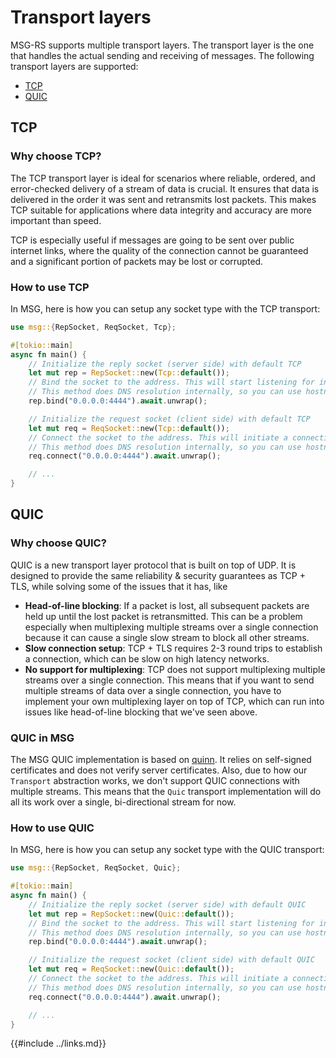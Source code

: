 # Transport layers

MSG-RS supports multiple transport layers. The transport layer is the one that
handles the actual sending and receiving of messages. The following transport
layers are supported:

- [TCP](#tcp)
- [QUIC](#quic)

<!--
- [IPC](#ipc)
- [Inproc](#inproc)
- [UDP](#udp)
- [TLS](#tls)
  -->

## TCP

### Why choose TCP?

The TCP transport layer is ideal for scenarios where reliable, ordered, and error-checked
delivery of a stream of data is crucial. It ensures that data is delivered in the order it
was sent and retransmits lost packets. This makes TCP suitable for applications where data
integrity and accuracy are more important than speed.

TCP is especially useful if messages are going to be sent over public internet links, where
the quality of the connection cannot be guaranteed and a significant portion of packets may
be lost or corrupted.

### How to use TCP

In MSG, here is how you can setup any socket type with the TCP transport:

```rust
use msg::{RepSocket, ReqSocket, Tcp};

#[tokio::main]
async fn main() {
    // Initialize the reply socket (server side) with default TCP
    let mut rep = RepSocket::new(Tcp::default());
    // Bind the socket to the address. This will start listening for incoming connections.
    // This method does DNS resolution internally, so you can use hostnames here.
    rep.bind("0.0.0.0:4444").await.unwrap();

    // Initialize the request socket (client side) with default TCP
    let mut req = ReqSocket::new(Tcp::default());
    // Connect the socket to the address. This will initiate a connection to the server.
    // This method does DNS resolution internally, so you can use hostnames here.
    req.connect("0.0.0.0:4444").await.unwrap();

    // ...
}
```

## QUIC

### Why choose QUIC?

QUIC is a new transport layer protocol that is built on top of UDP. It is designed to provide the same
reliability & security guarantees as TCP + TLS, while solving some of the issues that it has, like

- **Head-of-line blocking**: If a packet is lost, all subsequent packets are held up until the lost packet is retransmitted. This can be a problem especially when multiplexing multiple streams over a single connection because it can cause a single slow stream to block all other streams.
- **Slow connection setup**: TCP + TLS requires 2-3 round trips to establish a connection, which can be slow on high latency networks.
- **No support for multiplexing**: TCP does not support multiplexing multiple streams over a single connection. This means that if you want to send multiple streams of data over a single connection, you have to implement your own multiplexing layer on top of TCP, which can run into issues like head-of-line blocking that we've seen above.

### QUIC in MSG

The MSG QUIC implementation is based on [quinn](https://github.com/quinn-rs/quinn). It relies on self-signed certificates and does not verify
server certificates. Also, due to how our `Transport` abstraction works, we don't support QUIC connections with multiple streams. This means that the `Quic` transport implementation will do all its work over a single, bi-directional stream for now.

### How to use QUIC

In MSG, here is how you can setup any socket type with the QUIC transport:

```rust
use msg::{RepSocket, ReqSocket, Quic};

#[tokio::main]
async fn main() {
    // Initialize the reply socket (server side) with default QUIC
    let mut rep = RepSocket::new(Quic::default());
    // Bind the socket to the address. This will start listening for incoming connections.
    // This method does DNS resolution internally, so you can use hostnames here.
    rep.bind("0.0.0.0:4444").await.unwrap();

    // Initialize the request socket (client side) with default QUIC
    let mut req = ReqSocket::new(Quic::default());
    // Connect the socket to the address. This will initiate a connection to the server.
    // This method does DNS resolution internally, so you can use hostnames here.
    req.connect("0.0.0.0:4444").await.unwrap();

    // ...
}
```

{{#include ../links.md}}
